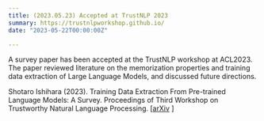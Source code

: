 ```yaml
---
title: (2023.05.23) Accepted at TrustNLP 2023
summary: https://trustnlpworkshop.github.io/
date: "2023-05-22T00:00:00Z"

---
```


A survey paper has been accepted at the TrustNLP workshop at ACL2023. The paper reviewed literature on the memorization properties and training data extraction of Large Language Models, and discussed future directions.

Shotaro Ishihara (2023). Training Data Extraction From Pre-trained Language Models: A Survey. Proceedings of Third Workshop on Trustworthy Natural Language Processing.  [[arXiv](https://arxiv.org/abs/2305.16157) ]
